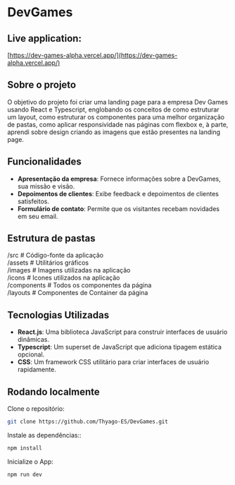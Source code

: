 # DevGames

## Live application:

[https://dev-games-alpha.vercel.app/](https://dev-games-alpha.vercel.app/)

## Sobre o projeto

O objetivo do projeto foi criar uma landing page para a empresa Dev Games usando React e Typescript, englobando os conceitos de como estruturar um layout, como estruturar os componentes para uma melhor organização de pastas, como aplicar responsividade nas páginas com flexbox e, à parte, aprendi sobre design criando as imagens que estão presentes na landing page.

## Funcionalidades

-  **Apresentação da empresa**: Fornece informações sobre a DevGames, sua missão e visão.
-  **Depoimentos de clientes**: Exibe feedback e depoimentos de clientes satisfeitos.
-  **Formulário de contato**: Permite que os visitantes recebam novidades em seu email.

## Estrutura de pastas

/src         # Código-fonte da aplicação  
  /assets         # Utilitários gráficos  
    /images         # Imagens utilizadas na aplicação  
    /icons          # Icones utilizados na aplicação  
  /components     # Todos os componentes da página  
  /layouts        # Componentes de Container da página  

## Tecnologias Utilizadas

-  **React.js**: Uma biblioteca JavaScript para construir interfaces de usuário dinâmicas.
-  **Typescript**: Um superset de JavaScript que adiciona tipagem estática opcional.
-  **CSS**: Um framework CSS utilitário para criar interfaces de usuário rapidamente.

## Rodando localmente

Clone o repositório:

```bash
git clone https://github.com/Thyago-ES/DevGames.git
```

Instale as dependências::

```bash
npm install
```

Inicialize o App:

```bash
npm run dev
```
